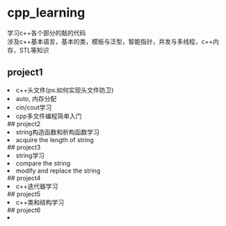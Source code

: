 # cpp_learning  学习c++各个部分的敲的代码   涉及c++基本语言，基本的类，模板与泛型，智能指针，并发与多线程，c++内存，STL等知识  ## project1<li>c++头文件(ps:如何实现头文件防卫) </li><li>auto, 内存分配</li><li> cin/cout学习</li><li>cpp多文件编程简单入门 </li>## project2<li> string构造函数和析构函数学习</li><li>  acquire the length of string</li>## project3<li>  string学习 </li><li>  compare the string </li><li>  modify and replace the string</li>## project4<li>  c++迭代器学习</li> ## project5<li>  c++类和结构学习</li>## project6<li></li>